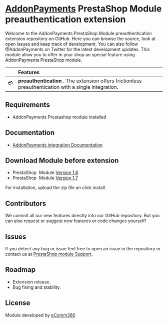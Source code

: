 # [AddonPayments](https://www.addonpayments.com/) PrestaShop Module preauthentication extension

Welcome to the AddonPayments PrestaShop Module preauthentication extension repository on GitHub. Here you can browse the source, look at open issues and keep track of development. You can also follow @AddonPayments on Twitter for the latest development updates. This module allow you to offer in your shop an special feature using AddonPayments PrestaShop module.

<!-- prettier-ignore -->
|       | Features
:---: | :---
💳 | **preauthentication .** The extension offers frictionless preauthentication with a single integration.

## Requirements

* AddonPayments Prestashop module installed

## Documentation

* [AddonPayments integration Documentation](https://desarrolladores.addonpayments.com/guides/XXXXXX.pdf)

## Download Module before extension

* PrestaShop  Module [ Version 1.6 ](https://github.com/ComerciaGP/prestashop/tree/master)
* PrestaShop  Module [ Version 1.7 ](https://github.com/ComerciaGP/prestashop/tree/v1.7)

For installation, upload the zip file an click install.

## Contributors 

We commit all our new features directly into our GitHub repository. But you can also request or suggest new features or code changes yourself! 

## Issues

If you detect any bug or issue feel free to open an issue in the repository or contact us at [PrestaShop module Support](addons@ecomm360.es).

## Roadmap

* Extension release.
* Bug fixing and stability.

## License

Module developed by [eComm360](www.ecomm360.es)
